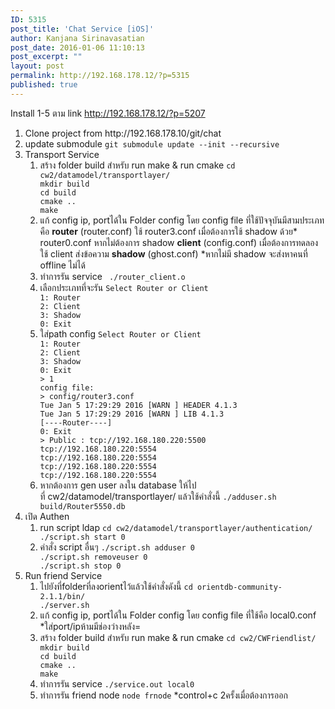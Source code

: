 ```yaml
---
ID: 5315
post_title: 'Chat Service [iOS]'
author: Kanjana Sirinavasatian
post_date: 2016-01-06 11:10:13
post_excerpt: ""
layout: post
permalink: http://192.168.178.12/?p=5315
published: true
---
```

Install 1-5 ตาม link <a href="http://192.168.178.12/?p=5207" target="_blank">http://192.168.178.12/?p=5207</a>
<ol>
	<li>Clone project from http://192.168.178.10/git/chat</li>
	<li>update submodule
<code>git submodule update --init --recursive</code></li>
	<li>Transport Service
<ol>
	<li>สร้าง folder build สำหรับ run make &amp; run cmake
<code>cd cw2/datamodel/transportlayer/
mkdir build
cd build
cmake ..
make</code></li>
	<li>แก้ config ip, portได้ใน Folder config โดย config file ที่ใช้ปัจจุบันมีสามประเภท คือ
<strong>router</strong> (router.conf) ใช้ router3.conf เมื่อต้องการใช้ shadow ด้วย* router0.conf หากไม่ต้องการ shadow
<strong>client</strong> (config.conf) เมื่อต้องการทดลองใช้ client ส่งข้อความ
<strong>shadow</strong> (ghost.conf)
*หากไม่มี shadow จะส่งหาคนที่ offline ไม่ได้</li>
	<li>ทำการรัน service
<code> ./router_client.o</code></li>
	<li>เลือกประเภทที่จะรัน
<code>Select Router or Client
1: Router
2: Client
3: Shadow
0: Exit
</code></li>
	<li>ใส่path config
<code>Select Router or Client
1: Router
2: Client
3: Shadow
0: Exit
&gt; 1
config file:
&gt; config/router3.conf
Tue Jan 5 17:29:29 2016 [WARN ] HEADER 4.1.3
Tue Jan 5 17:29:29 2016 [WARN ] LIB 4.1.3
[----Router----]
0: Exit
&gt; Public : tcp://192.168.180.220:5500
tcp://192.168.180.220:5554
tcp://192.168.180.220:5554
tcp://192.168.180.220:5554
tcp://192.168.180.220:5554</code></li>
	<li>หากต้องการ gen user ลงใน database ให้ไปที่ cw2/datamodel/transportlayer/ แล้วใช้คำสั่งนี้
<code>./adduser.sh build/Router5550.db</code></li>
</ol>
</li>
	<li>เปิด Authen
<ol>
	<li>run script ldap
<code>cd cw2/datamodel/transportlayer/authentication/
./script.sh start 0</code></li>
	<li>คำสั่ง script อื่นๆ
<code>./script.sh adduser 0
./script.sh removeuser 0
./script.sh stop 0</code></li>
</ol>
</li>
	<li>Run friend Service
<ol>
	<li>ไปยังที่folderที่ลงorientไว้แล้วใช้คำสั่งดังนี้
<code>cd orientdb-community-2.1.1/bin/
./server.sh</code></li>
	<li>แก้ config ip, portได้ใน Folder config โดย config file ที่ใช้คือ local0.conf *ใส่port/ipห้ามมีช่องว่างหลัง=</li>
	<li>สร้าง folder build สำหรับ run make &amp; run cmake
<code>cd cw2/CWFriendlist/
mkdir build
cd build
cmake ..
make</code></li>
	<li>ทำการรัน service
<code>./service.out local0</code></li>
	<li>ทำการรัน friend node
<code>node frnode</code>
*control+c 2ครั้งเมื่อต้องการออก</li>
</ol>
</li>
</ol>